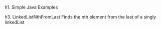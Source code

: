 h1. Simple Java Examples

h3. LinkedListNthFromLast
Finds the nth element from the last of a singly linkedList
